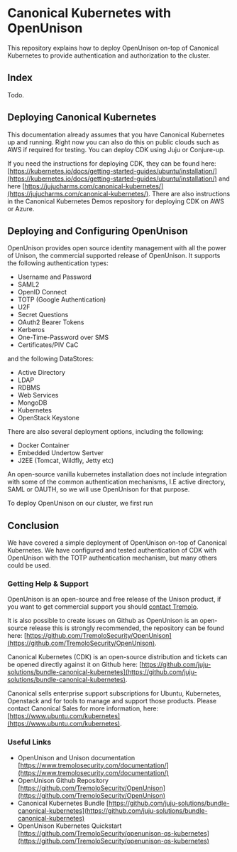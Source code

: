 # Canonical Kubernetes with OpenUnison

This repository explains how to deploy OpenUnison on-top of Canonical Kubernetes to provide authentication and authorization to the cluster. 

## Index

Todo. 

## Deploying Canonical Kubernetes

This documentation already assumes that you have Canonical Kubernetes up and running. Right now you can also do this on public clouds such as AWS if required for testing. You can deploy CDK using Juju or Conjure-up.

If you need the instructions for deploying CDK, they can be found here: [https://kubernetes.io/docs/getting-started-guides/ubuntu/installation/](https://kubernetes.io/docs/getting-started-guides/ubuntu/installation/) and here [https://jujucharms.com/canonical-kubernetes/](https://jujucharms.com/canonical-kubernetes/). There are also instructions in the Canonical Kubernetes Demos repository for deploying CDK on AWS or Azure.

## Deploying and Configuring OpenUnison

OpenUnison provides open source identity management with all the power of Unison, the commercial supported release of OpenUnison. It supports the following authentication types:
- Username and Password
- SAML2
- OpenID Connect
- TOTP (Google Authentication)
- U2F
- Secret Questions
- OAuth2 Bearer Tokens
- Kerberos
- One-Time-Password over SMS
- Certificates/PIV CaC

and the following DataStores:

- Active Directory
- LDAP
- RDBMS
- Web Services
- MongoDB
- Kubernetes
- OpenStack Keystone

There are also several deployment options, including the following: 
- Docker Container
- Embedded Undertow Sertver
- J2EE (Tomcat, Wildfly, Jetty etc)

An open-source vanilla kubernetes installation does not include integration with some of the common authentication mechanisms, I.E active directory, SAML or OAUTH, so we will use OpenUnison for that purpose. 

To deploy OpenUnison on our cluster, we first run 

## Conclusion 

We have covered a simple deployment of OpenUnison on-top of Canonical Kubernetes. We have configured and tested authentication of CDK with OpenUnison with the TOTP authentication mechanism, but many others could be used. 

### Getting Help & Support

OpenUnison is an open-source and free release of the Unison product, if you want to get commercial support you should [contact Tremolo](https://www.tremolosecurity.com/tremolosecurity-scalejs/contactus/index.html).

It is also possible to create issues on Github as OpenUnison is an open-source release this is strongly recommended, the repository can be found here: [https://github.com/TremoloSecurity/OpenUnison](https://github.com/TremoloSecurity/OpenUnison).

Canonical Kubernetes (CDK) is an open-source distribution and tickets can be opened directly against it on Github here: [https://github.com/juju-solutions/bundle-canonical-kubernetes](https://github.com/juju-solutions/bundle-canonical-kubernetes). 

Canonical sells enterprise support subscriptions for Ubuntu, Kubernetes, Openstack and for tools to manage and support those products. Please contact Canonical Sales for more information, here: [https://www.ubuntu.com/kubernetes](https://www.ubuntu.com/kubernetes). 

### Useful Links
- OpenUnison and Unison documentation [https://www.tremolosecurity.com/documentation/](https://www.tremolosecurity.com/documentation/)
- OpenUnison Github Repository [https://github.com/TremoloSecurity/OpenUnison](https://github.com/TremoloSecurity/OpenUnison)
- Canonical Kubernetes Bundle [https://github.com/juju-solutions/bundle-canonical-kubernetes](https://github.com/juju-solutions/bundle-canonical-kubernetes)
- OpenUnison Kubernetes Quickstart [https://github.com/TremoloSecurity/openunison-qs-kubernetes](https://github.com/TremoloSecurity/openunison-qs-kubernetes)